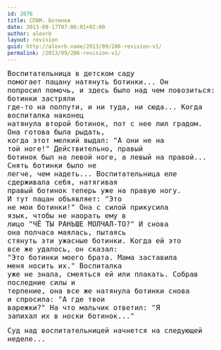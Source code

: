 ```yaml
---
id: 2076
title: СПАМ. Ботинки
date: 2013-09-17T07:06:01+02:00
author: alexrb
layout: revision
guid: http://alexrb.name/2013/09/286-revision-v1/
permalink: /2013/09/286-revision-v1/
---
```

<!--more-->

  
<font size="4"><tt>Воспитательница в детском саду<br /> помогает пацану натянуть ботинки... Он<br /> попросил помочь, и здесь было над чем повозиться:<br /> ботинки застряли<br /> где-то на полпути, и ни туда, ни сюда... Когда<br /> воспиталка наконец<br /> натянула второй ботинок, пот с нее лил градом.<br /> Она готова была рыдать,<br /> когда этот мелкий выдал: "А они не на<br /> той ноге!" Действительно, правый<br /> ботинок был на левой ноге, а левый на правой...<br /> Снять ботинки было не<br /> легче, чем надеть... Воспитательница еле<br /> сдерживала себя, натягивая<br /> правый ботинок теперь уже на правую ногу.<br /> И тут пацан объявляет: "Это<br /> не мои ботинки!" Она с силой прикусила<br /> язык, чтобы не наорать ему в<br /> лицо "ЧЁ ТЫ РАНЬШЕ МОЛЧАЛ-ТО?" И снова<br /> она полчаса маялась, пытаясь<br /> стянуть эти ужасные ботинки. Когда ей это<br /> все же удалось, он сказал:<br /> "Это ботинки моего брата. Мама заставила<br /> меня носить их." Воспиталка<br /> уже не знала, смеяться ей или плакать. Собрав<br /> последние силы и<br /> терпение, она все же натянула ботинки снова<br /> и спросила: "А где твои<br /> варежки?" На что мальчик ответил: "Я<br /> запихал их в носки ботинок..."</p> 

<p>
  Суд над воспитательницей начнется на следующей<br /> неделе...</tt></font>
</p>